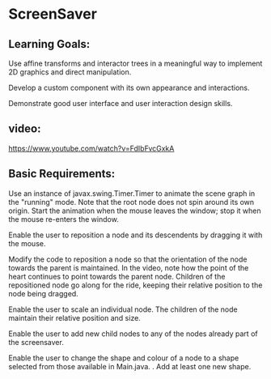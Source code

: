 # ScreenSaver
## Learning Goals: 
Use affine transforms and interactor trees in a meaningful way to implement 2D graphics and direct manipulation.

Develop a custom component with its own appearance and interactions.

Demonstrate good user interface and user interaction design skills.

## video:
https://www.youtube.com/watch?v=FdIbFvcGxkA

## Basic Requirements:

Use an instance of javax.swing.Timer.Timer to animate the scene graph in the "running" mode. Note that the root node does not spin around its own origin. Start the animation when the mouse leaves the window; stop it when the mouse re-enters the window.

Enable the user to reposition a node and its descendents by dragging it with the mouse.

Modify the code to reposition a node so that the orientation of the node towards the parent is maintained. In the video, note how the point of the heart continues to point towards the parent node. Children of the repositioned node go along for the ride, keeping their relative position to the node being dragged.

Enable the user to scale an individual node. The children of the node maintain their relative position and size.

Enable the user to add new child nodes to any of the nodes already part of the screensaver.

Enable the user to change the shape and colour of a node to a shape selected from those available in Main.java. . Add at least one new shape.

